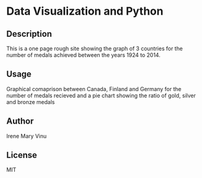 # Data Visualization and Python

## Description
This is a one page rough site showing the graph of 3 countries for the number of medals achieved between the years 1924 to 2014.

## Usage
Graphical comaprison between Canada, Finland and Germany for the number of medals recieved and a pie chart showing the ratio of gold, silver and bronze medals

## Author
Irene Mary Vinu

## License
MIT